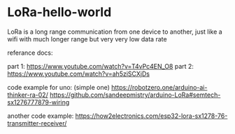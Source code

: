 # LoRa-hello-world
LoRa is a long range communication from one device to another, just like a wifi with much longer range but very very low data rate



referance docs: 

part 1: https://www.youtube.com/watch?v=T4vPc4EN_O8
part 2: https://www.youtube.com/watch?v=ah5ziSCXjDs

code example for uno: (simple one)
https://robotzero.one/arduino-ai-thinker-ra-02/
https://github.com/sandeepmistry/arduino-LoRa#semtech-sx1276777879-wiring

another code example:
https://how2electronics.com/esp32-lora-sx1278-76-transmitter-receiver/